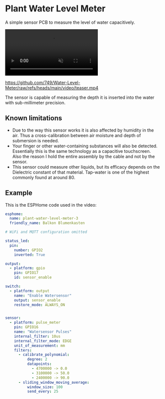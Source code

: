 # Plant Water Level Meter

A simple sensor PCB to measure the level of water capacitively.

<video autoplay muted controls loop>
  <source src="video/teaser.mp4" type="video/mp4" />
</video>

https://github.com/749/Water-Level-Meter/raw/refs/heads/main/video/teaser.mp4

The sensor is capable of measuring the depth it is inserted into the water with sub-millimeter precision.

## Known limitations

- Due to the way this sensor works it is also affected by humidity in the air. Thus a cross-calibration between air moisture and depth of submersion is needed.
- Your finger or other water-containing substances will also be detected. Essentially this is the same technology as a capacitive touchscreen. Also the reason I hold the entire assembly by the cable and not by the sensor.
- This sensor could measure other liquids, but its efficacy depends on the Dielectric constant of that material. Tap-water is one of the highest commonly found at around 80.

## Example

This is the ESPHome code used in the video:

```yaml
esphome:
  name: plant-water-level-meter-3
  friendly_name: Balkon Blumenkasten

# WiFi and MQTT configuration omitted

status_led:
  pin:
    number: GPIO2
    inverted: True

output:
  - platform: gpio
    pin: GPIO17
    id: sensor_enable

switch:
  - platform: output
    name: "Enable Watersensor"
    output: sensor_enable
    restore_mode: ALWAYS_ON


sensor:
  - platform: pulse_meter
    pin: GPIO16
    name: "Watersensor Pulses"
    internal_filter: 10us
    internal_filter_mode: EDGE
    unit_of_measurement: mm
    filters:
      - calibrate_polynomial:
          degree: 2
          datapoints:
            - 4700000 -> 0.0
            - 3100000 -> 50.0
            - 2400000 -> 90.0
      - sliding_window_moving_average:
          window_size: 100
          send_every: 25
```
